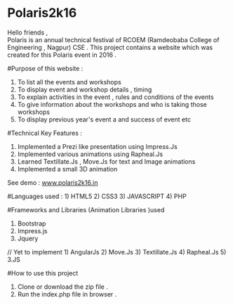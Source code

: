 # Polaris2k16
Hello friends ,<br> 
Polaris is an annual technical festival of RCOEM (Ramdeobaba College of 
Engineering , Nagpur) CSE . This project contains a website which was 
created for this Polaris event in 2016 . 

#Purpose of this website : 
1) To list all the events and workshops  
2) To display event and workshop details , 
	timing 
3) To explain activities in the event , 
	rules and conditions of the events 
4) To give information about the workshops 
	and who is taking those workshops 
5) To display previous year's event a
	and success of event 
etc 

#Technical Key Features :
1) Implemented a Prezi like presentation using Impress.Js
2) Implemented various animations using Rapheal.Js
3) Learned Textillate.Js , Move.Js for text and 
	Image animations 
4) Implemented a small 3D animation 

See demo :  www.polaris2k16.in

#Languages used : 
	1) HTML5
	2) CSS3
	3) JAVASCRIPT
	4) PHP

#Frameworks and Libraries (Animation Libraries )used 
1) Bootstrap 
2) Impress.js
3) Jquery 

// Yet to implement 
	1) AngularJs
	2) Move.Js
	3) Textillate.Js
	4) Rapheal.Js
	5) 3.JS

#How to use this project 
1) Clone or download the zip file .
2) Run the index.php file in browser .

